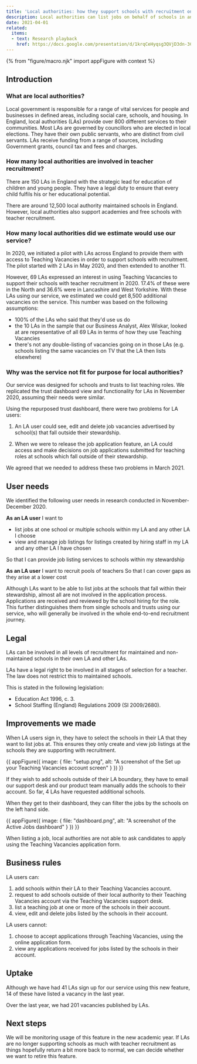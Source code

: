 ```yaml
---
title: 'Local authorities: how they support schools with recruitment on Teaching Vacancies'
description: Local authorities can list jobs on behalf of schools in and outside their boundary, but they can’t receive or view any applications on Teaching Vacancies.
date: 2021-04-01
related:
  items:
  - text: Research playback
    href: https://docs.google.com/presentation/d/1krqCeHyqsg3QVjD3dn-3CEAxjJPjDq5M5Fd9c2wNkwA/edit#slide=id.p
---
```


{% from "figure/macro.njk" import appFigure with context %}

## Introduction

### What are local authorities?

Local government is responsible for a range of vital services for people and businesses in defined areas, including social care, schools, and housing. In England, local authorities (LAs) provide over 800 different services to their communities.
Most LAs are governed by councillors who are elected in local elections. They have their own public servants, who are distinct from civil servants. LAs receive funding from a range of sources, including Government grants, council tax and fees and charges.  

### How many local authorities are involved in teacher recruitment?

There are 150 LAs in England with the strategic lead for education of children and young people. They have a legal duty to ensure that every child fulfils his or her educational potential. 

There are around 12,500 local authority maintained schools in England. However, local authorities also support academies and free schools with teacher recruitment. 

### How many local authorities did we estimate would use our service?

In 2020, we initiated a pilot with LAs across England to provide them with access to Teaching Vacancies in order to support schools with recruitment. The pilot started with 2 LAs in May 2020, and then extended to another 11. 

However, 69 LAs expressed an interest in using Teaching Vacancies to support their schools with teacher recruitment in 2020. 17.4% of these were in the North and 36.6% were in Lancashire and West Yorkshire. With these LAs using our service, we estimated we could get 8,500 additional vacancies on the service. This number was based on the following assumptions:

* 100% of the LAs who said that they'd use us do
* the 10 LAs in the sample that our Business Analyst, Alex Wiskar, looked at are representative of all 69 LAs in terms of how they use Teaching Vacancies
* there's not any double-listing of vacancies going on in those LAs (e.g. schools listing the same vacancies on TV that the LA then lists elsewhere)

### Why was the service not fit for purpose for local authorities?

Our service was designed for schools and trusts to list teaching roles. We replicated the trust dashboard view and functionality for LAs in November 2020, assuming their needs were similar. 

Using the repurposed trust dashboard, there were two problems for LA users: 

1. An LA user could see, edit and delete job vacancies advertised by school(s) that fall outside their stewardship. 

2. When we were to release the job application feature, an LA could access and make decisions on job applications submitted for teaching roles at schools which fall outside of their stewardship.

We agreed that we needed to address these two problems in March 2021.

## User needs

We identified the following user needs in research conducted in November-December 2020.  
 
**As an LA user**
I want to

* list jobs at one school or multiple schools within my LA and any other LA I choose
* view and manage job listings for listings created by hiring staff in my LA and any other LA I have chosen 

So that I can provide job listing services to schools within my stewardship
 
**As an LA user**
I want to recruit pools of teachers
So that I can cover gaps as they arise at a lower cost
 
Although LAs want to be able to list jobs at the schools that fall within their stewardship, almost all are not involved in the application process. Applications are received and reviewed by the school hiring for the role. This further distinguishes them from single schools and trusts using our service, who will generally be involved in the whole end-to-end recruitment journey. 
 
## Legal
 
LAs can be involved in all levels of recruitment for maintained and non-maintained schools in their own LA and other LAs.

LAs have a legal right to be involved in all stages of selection for a teacher. The law does not restrict this to maintained schools. 

This is stated in the following legislation: 

* Education Act 1996, c. 3.
* School Staffing (England) Regulations 2009 (SI 2009/2680). 

## Improvements we made

When LA users sign in, they have to select the schools in their LA that they want to list jobs at. This ensures they only create and view job listings at the schools they are supporting with recruitment. 

{{ appFigure({
  image: {
    file: "setup.png",
    alt: "A screenshot of the Set up your Teaching Vacancies account screen"
  }
}) }}

If they wish to add schools outside of their LA boundary, they have to email our support desk and our product team manually adds the schools to their account. So far, 4 LAs have requested additional schools. 

When they get to their dashboard, they can filter the jobs by the schools on the left hand side.

{{ appFigure({
  image: {
    file: "dashboard.png",
    alt: "A screenshot of the Active Jobs dashboard"
  }
}) }}

When listing a job, local authorities are not able to ask candidates to apply using the Teaching Vacancies application form. 

## Business rules

LA users can: 

1. add schools within their LA to their Teaching Vacancies account. 
2. request to add schools outside of their local authority to their Teaching Vacancies account via the Teaching Vacancies support desk. 
3. list a teaching job at one or more of the schools in their account.
4. view, edit and delete jobs listed by the schools in their account. 

LA users cannot:

1. choose to accept applications through Teaching Vacancies, using the online application form. 
2. view any applications received for jobs listed by the schools in their account.

## Uptake

Although we have had 41 LAs sign up for our service using this new feature, 14 of these have listed a vacancy in the last year. 

Over the last year, we had 201 vacancies published by LAs. 

## Next steps

We will be monitoring usage of this feature in the new academic year. If LAs are no longer supporting schools as much with teacher recruitment as things hopefully return a bit more back to normal, we can decide whether we want to retire this feature. 
